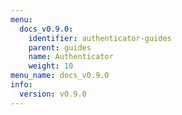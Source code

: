 ```yaml
---
menu:
  docs_v0.9.0:
    identifier: authenticator-guides
    parent: guides
    name: Authenticator
    weight: 10
menu_name: docs_v0.9.0
info:
  version: v0.9.0
---
```


